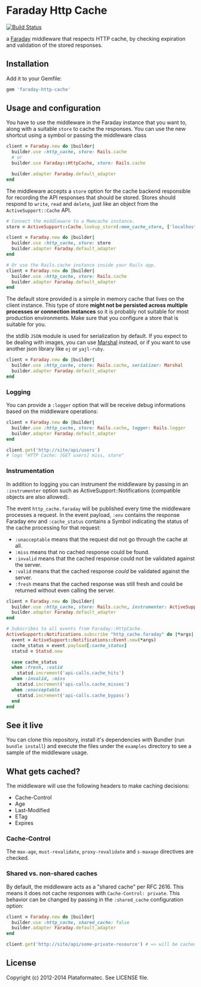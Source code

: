 # Faraday Http Cache

[![Build Status](https://secure.travis-ci.org/plataformatec/faraday-http-cache.svg?branch=master)](https://travis-ci.org/plataformatec/faraday-http-cache)

a [Faraday](https://github.com/lostisland/faraday) middleware that respects HTTP cache,
by checking expiration and validation of the stored responses.

## Installation

Add it to your Gemfile:

```ruby
gem 'faraday-http-cache'
```

## Usage and configuration

You have to use the middleware in the Faraday instance that you want to,
along with a suitable `store` to cache the responses. You can use the new
shortcut using a symbol or passing the middleware class

```ruby
client = Faraday.new do |builder|
  builder.use :http_cache, store: Rails.cache
  # or
  builder.use Faraday::HttpCache, store: Rails.cache

  builder.adapter Faraday.default_adapter
end
```

The middleware accepts a `store` option for the cache backend responsible for recording
the API responses that should be stored. Stores should respond to `write`, `read` and `delete`,
just like an object from the `ActiveSupport::Cache` API.

```ruby
# Connect the middleware to a Memcache instance.
store = ActiveSupport::Cache.lookup_store(:mem_cache_store, ['localhost:11211'])

client = Faraday.new do |builder|
  builder.use :http_cache, store: store
  builder.adapter Faraday.default_adapter
end

# Or use the Rails.cache instance inside your Rails app.
client = Faraday.new do |builder|
  builder.use :http_cache, store: Rails.cache
  builder.adapter Faraday.default_adapter
end
```
The default store provided is a simple in memory cache that lives on the client instance.
This type of store **might not be persisted across multiple processes or connection instances**
so it is probably not suitable for most production environments.
Make sure that you configure a store that is suitable for you.

the stdlib `JSON` module is used for serialization by default.
If you expect to be dealing with images, you can use [Marshal][marshal] instead, or
if you want to use another json library like `oj` or `yajl-ruby`.

```ruby
client = Faraday.new do |builder|
  builder.use :http_cache, store: Rails.cache, serializer: Marshal
  builder.adapter Faraday.default_adapter
end
```

### Logging

You can provide a `:logger` option that will be receive debug informations based on the middleware
operations:

```ruby
client = Faraday.new do |builder|
  builder.use :http_cache, store: Rails.cache, logger: Rails.logger
  builder.adapter Faraday.default_adapter
end

client.get('http://site/api/users')
# logs "HTTP Cache: [GET users] miss, store"
```

### Instrumentation

In addition to logging you can instrument the middleware by passing in an `:instrumenter` option
such as ActiveSupport::Notifications (compatible objects are also allowed).

The event `http_cache.faraday` will be published every time the middleware
processes a request. In the event payload, `:env` contains the response Faraday env and
`:cache_status` contains a Symbol indicating the status of the cache processing for that request:

- `:unacceptable` means that the request did not go through the cache at all.
- `:miss` means that no cached response could be found.
- `:invalid` means that the cached response could not be validated against the server.
- `:valid` means that the cached response *could* be validated against the server.
- `:fresh` means that the cached response was still fresh and could be returned without even
  calling the server.

```ruby
client = Faraday.new do |builder|
  builder.use :http_cache, store: Rails.cache, instrumenter: ActiveSupport::Notifications
  builder.adapter Faraday.default_adapter
end

# Subscribes to all events from Faraday::HttpCache.
ActiveSupport::Notifications.subscribe "http_cache.faraday" do |*args|
  event = ActiveSupport::Notifications::Event.new(*args)
  cache_status = event.payload[:cache_status]
  statsd = Statsd.new

  case cache_status
  when :fresh, :valid
    statsd.increment('api-calls.cache_hits')
  when :invalid, :miss
    statsd.increment('api-calls.cache_misses')
  when :unacceptable
    statsd.increment('api-calls.cache_bypass')
  end
end
```

## See it live

You can clone this repository, install it's dependencies with Bundler (run `bundle install`) and
execute the files under the `examples` directory to see a sample of the middleware usage.

## What gets cached?

The middleware will use the following headers to make caching decisions:
- Cache-Control
- Age
- Last-Modified
- ETag
- Expires

### Cache-Control

The `max-age`, `must-revalidate`, `proxy-revalidate` and `s-maxage` directives are checked.

### Shared vs. non-shared caches

By default, the middleware acts as a "shared cache" per RFC 2616. This means it does not cache
responses with `Cache-Control: private`. This behavior can be changed by passing in the
`:shared_cache` configuration option:

```ruby
client = Faraday.new do |builder|
  builder.use :http_cache, shared_cache: false
  builder.adapter Faraday.default_adapter
end

client.get('http://site/api/some-private-resource') # => will be cached
```

## License

Copyright (c) 2012-2014 Plataformatec. See LICENSE file.

  [marshal]: http://www.ruby-doc.org/core-2.0/Marshal.html
